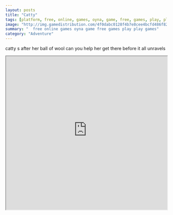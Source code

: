 ```yaml
---
layout: posts
title: "Catty"
tags: [platform, free, online, games, oyna, game, free, games, play, play, games]
image: "http://img.gamedistribution.com/4f0dabc0128f4b7e8cee4bcfd486f82d.jpg"
summary: "  free online games oyna game free games play play games"
category: "Adventure"
---
```


catty s after her ball of wool can you help her get there before it all unravels

<iframe width="100%" height="480px;" src="http://flash.gamedistribution.com?game=4f0dabc0128f4b7e8cee4bcfd486f82d"></iframe>